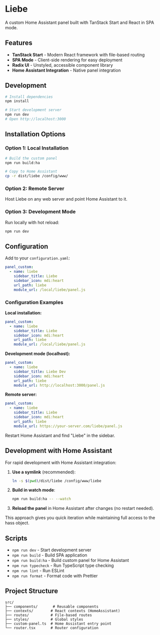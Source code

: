 # Liebe

A custom Home Assistant panel built with TanStack Start and React in SPA mode.

## Features

- **TanStack Start** - Modern React framework with file-based routing
- **SPA Mode** - Client-side rendering for easy deployment
- **Radix UI** - Unstyled, accessible component library
- **Home Assistant Integration** - Native panel integration

## Development

```bash
# Install dependencies
npm install

# Start development server
npm run dev
# Open http://localhost:3000
```

## Installation Options

### Option 1: Local Installation

```bash
# Build the custom panel
npm run build:ha

# Copy to Home Assistant
cp -r dist/liebe /config/www/
```

### Option 2: Remote Server

Host Liebe on any web server and point Home Assistant to it.

### Option 3: Development Mode

Run locally with hot reload:

```bash
npm run dev
```

## Configuration

Add to your `configuration.yaml`:

```yaml
panel_custom:
  - name: liebe
    sidebar_title: Liebe
    sidebar_icon: mdi:heart
    url_path: liebe
    module_url: /local/liebe/panel.js
```

### Configuration Examples

**Local installation:**

```yaml
panel_custom:
  - name: liebe
    sidebar_title: Liebe
    sidebar_icon: mdi:heart
    url_path: liebe
    module_url: /local/liebe/panel.js
```

**Development mode (localhost):**

```yaml
panel_custom:
  - name: liebe
    sidebar_title: Liebe Dev
    sidebar_icon: mdi:heart
    url_path: liebe
    module_url: http://localhost:3000/panel.js
```

**Remote server:**

```yaml
panel_custom:
  - name: liebe
    sidebar_title: Liebe
    sidebar_icon: mdi:heart
    url_path: liebe
    module_url: https://your-server.com/liebe/panel.js
```

Restart Home Assistant and find "Liebe" in the sidebar.

## Development with Home Assistant

For rapid development with Home Assistant integration:

1. **Use a symlink** (recommended):

   ```bash
   ln -s $(pwd)/dist/liebe /config/www/liebe
   ```

2. **Build in watch mode**:

   ```bash
   npm run build:ha -- --watch
   ```

3. **Reload the panel** in Home Assistant after changes (no restart needed).

This approach gives you quick iteration while maintaining full access to the hass object.

## Scripts

- `npm run dev` - Start development server
- `npm run build` - Build SPA application
- `npm run build:ha` - Build custom panel for Home Assistant
- `npm run typecheck` - Run TypeScript type checking
- `npm run lint` - Run ESLint
- `npm run format` - Format code with Prettier

## Project Structure

```
src/
├── components/       # Reusable components
├── contexts/        # React contexts (HomeAssistant)
├── routes/          # File-based routes
├── styles/          # Global styles
├── custom-panel.ts  # Home Assistant entry point
└── router.tsx       # Router configuration
```
